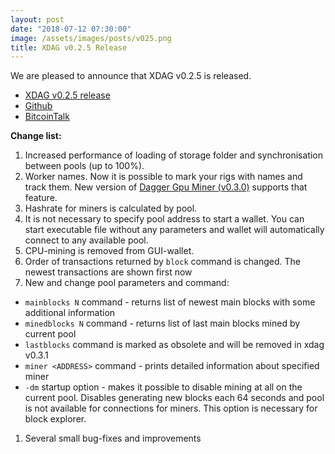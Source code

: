 ```yaml
---
layout: post
date: "2018-07-12 07:30:00"
image: /assets/images/posts/v025.png
title: XDAG v0.2.5 Release
---
```


We are pleased to announce that XDAG v0.2.5 is released.

- [XDAG v0.2.5 release](https://github.com/XDagger/xdag/releases/tag/0.2.5)
- [Github](https://github.com/XDagger/xdag)
- [BitcoinTalk](https://bitcointalk.org/index.php?topic=2552368.msg41997908#msg41997908)

**Change list:**
1. Increased performance of loading of storage folder and synchronisation between pools (up to 100%).
1. Worker names. Now it is possible to mark your rigs with names and track them. New version of [Dagger Gpu Miner (v0.3.0)](https://github.com/jonano614/DaggerGpuMiner/releases/tag/0.3.0) supports that feature.
1. Hashrate for miners is calculated by pool.
1. It is not necessary to specify pool address to start a wallet. You can start executable file without any parameters and wallet will automatically connect to any available pool.
1. CPU-mining is removed from GUI-wallet.
1. Order of transactions returned by `block` command is changed. The newest transactions are shown first now
1. New and change pool parameters and command:
  - `mainblocks N` command - returns list of newest main blocks with some additional information
  - `minedblocks N` command - returns list of last main blocks mined by current pool
  - `lastblocks` command is marked as obsolete and will be removed in xdag v0.3.1
  - `miner <ADDRESS>` command - prints detailed information about specified miner
  - `-dm` startup option - makes it possible to disable mining at all on the current pool. Disables generating new blocks each 64 seconds and pool is not available for connections for miners. This option is necessary for block explorer.
1. Several small bug-fixes and improvements